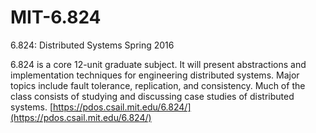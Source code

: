 # MIT-6.824
6.824: Distributed Systems Spring 2016

6.824 is a core 12-unit graduate subject. It will present abstractions and implementation techniques for engineering distributed systems. Major topics include fault tolerance, replication, and consistency. Much of the class consists of studying and discussing case studies of distributed systems.
[https://pdos.csail.mit.edu/6.824/](https://pdos.csail.mit.edu/6.824/)

